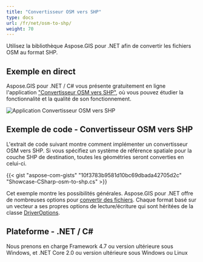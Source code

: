 ```yaml
---
title: "Convertisseur OSM vers SHP"
type: docs
url: /fr/net/osm-to-shp/
weight: 70
---
```


Utilisez la bibliothèque Aspose.GIS pour .NET afin de convertir les fichiers OSM au format SHP.

## **Exemple en direct**

Aspose.GIS pour .NET / C# vous présente gratuitement en ligne l'application ["Convertisseur OSM vers SHP"](https://products.aspose.app/gis/conversion/osm-to-shp), où vous pouvez étudier la fonctionnalité et la qualité de son fonctionnement.

![Application Convertisseur OSM vers SHP](conversion.png)

## **Exemple de code - Convertisseur OSM vers SHP**

L'extrait de code suivant montre comment implémenter un convertisseur OSM vers SHP. Si vous spécifiez un système de référence spatiale pour la couche SHP de destination, toutes les géométries seront converties en celui-ci. 

{{< gist "aspose-com-gists" "10f3783b9581d10bc69dbada42705d2c" "Showcase-CSharp-osm-to-shp.cs" >}}

Cet exemple montre les possibilités générales. Aspose.GIS pour .NET offre de nombreuses options pour [convertir des fichiers](https://docs.aspose.com/gis/net/vector-layers/). Chaque format basé sur un vecteur a ses propres options de lecture/écriture qui sont héritées de la classe [DriverOptions](https://reference.aspose.com/gis/net/aspose.gis/driveroptions).

## **Plateforme - .NET / C#**

Nous prenons en charge Framework 4.7 ou version ultérieure sous Windows, et .NET Core 2.0 ou version ultérieure sous Windows ou Linux
